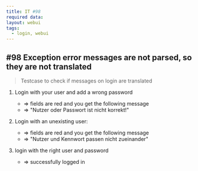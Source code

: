 ```yaml
---
title: IT #98 
required data:  
layout: webui
tags:
  - login, webui
---
```

## #98 Exception error messages are not parsed, so they are not translated

> Testcase to check if messages on login are translated

1. Login with your user and add a wrong password
	* => fields are red and you get the following message
	* => "Nutzer oder Passwort ist nicht korrekt!"

2. Login with an unexisting user:
	* => fields are red and you get the following message
	* => "Nutzer und Kennwort passen nicht zueinander"

3. login with the right user and password
	* => successfully logged in
